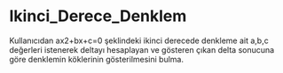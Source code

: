 # Ikinci_Derece_Denklem
Kullanıcıdan ax2+bx+c=0 şeklindeki ikinci derecede denkleme ait a,b,c değerleri istenerek deltayı hesaplayan ve gösteren çıkan delta sonucuna göre denklemin köklerinin gösterilmesini bulma.
